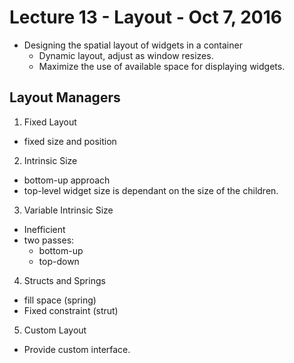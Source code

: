 # Lecture 13 - Layout - Oct 7, 2016

* Designing the spatial layout of widgets in a container
  * Dynamic layout, adjust as window resizes.
  * Maximize the use of available space for displaying widgets.

## Layout Managers
1. Fixed Layout
  * fixed size and position
2. Intrinsic Size
  * bottom-up approach
  * top-level widget size is dependant on the size of the children.
3. Variable Intrinsic Size
  * Inefficient
  * two passes:
    * bottom-up
    * top-down
4. Structs and Springs
  * fill space (spring)
  * Fixed constraint (strut)
5. Custom Layout
  * Provide custom interface.
  
